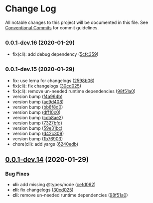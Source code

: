 # Change Log

All notable changes to this project will be documented in this file.
See [Conventional Commits](https://conventionalcommits.org) for commit guidelines.

## <small>0.0.1-dev.16 (2020-01-29)</small>

* fix(cli): add debug dependency ([5cfc359](https://github.com/mike-north/certin/commit/5cfc359))





## <small>0.0.1-dev.15 (2020-01-29)</small>

* fix: use lerna for changelogs ([2598b06](https://github.com/mike-north/certin/commit/2598b06))
* fix(cli): fix changelogs ([30cd025](https://github.com/mike-north/certin/commit/30cd025))
* fix(cli): remove un-needed runtime dependencies ([98f51a0](https://github.com/mike-north/certin/commit/98f51a0))
* version bump ([f4a964b](https://github.com/mike-north/certin/commit/f4a964b))
* version bump ([ac9d408](https://github.com/mike-north/certin/commit/ac9d408))
* version bump ([bb8f8d0](https://github.com/mike-north/certin/commit/bb8f8d0))
* version bump ([dff10c0](https://github.com/mike-north/certin/commit/dff10c0))
* version bump ([ccb8ae2](https://github.com/mike-north/certin/commit/ccb8ae2))
* version bump ([7327bfd](https://github.com/mike-north/certin/commit/7327bfd))
* version bump ([59e31bc](https://github.com/mike-north/certin/commit/59e31bc))
* version bump ([d42c309](https://github.com/mike-north/certin/commit/d42c309))
* version bump ([1b76903](https://github.com/mike-north/certin/commit/1b76903))
* chore(cli): add yargs ([6240edb](https://github.com/mike-north/certin/commit/6240edb))





## [0.0.1-dev.14](https://github.com/mike-north/certin/compare/@certin/cli@0.0.1-dev.5...@certin/cli@0.0.1-dev.14) (2020-01-29)


### Bug Fixes

* **cli:** add missing @types/node ([cefd062](https://github.com/mike-north/certin/commit/cefd062168977390c8b45b7b35613c8c0a307f09))
* **cli:** fix changelogs ([30cd025](https://github.com/mike-north/certin/commit/30cd025d200113f4b9ec2bdafb4a1e7135acdba7))
* **cli:** remove un-needed runtime dependencies ([98f51a0](https://github.com/mike-north/certin/commit/98f51a014e3333374add952a671281b8d0a7b62c))
